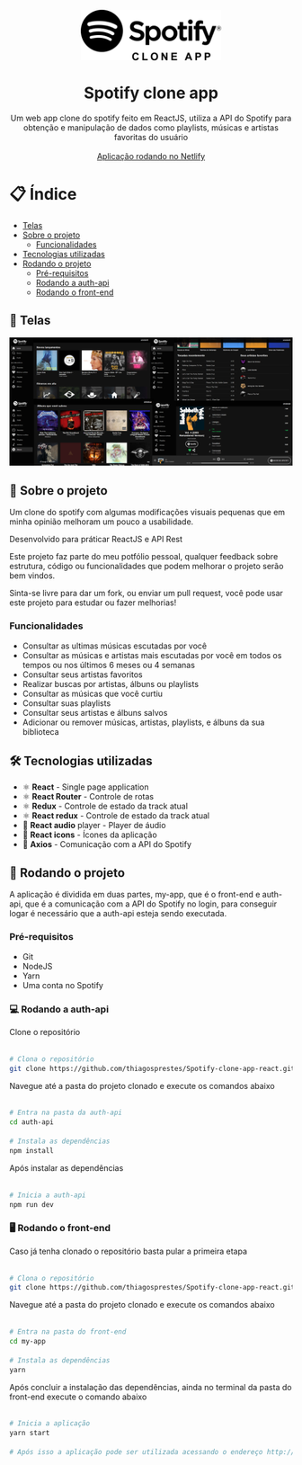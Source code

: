 <h1 align="center">
<br>
  <img src="spotify-clone-app-logo.png" width="auto" height="90" alt="spotify-clone-app">
<br>
<br>
Spotify clone app
</h1>

<p align="center">Um web app clone do spotify feito em ReactJS, utiliza a API do Spotify para obtenção e manipulação de dados como playlists, músicas e artistas favoritas do usuário
<br/><br/><a align="center" href="https://tsprestes-spotifycloneapp.netlify.com" target="_blank">Aplicação rodando no Netlify</a>
</p>

# 📋 Índice

- [Telas](#-Telas)
- [Sobre o projeto](#-Sobre-o-projeto)
  - [Funcionalidades](#-Funcionalidades)
- [Tecnologias utilizadas](#-Tecnologias-utilizadas)
- [Rodando o projeto](#-Rodando-o-projeto)
  - [Pré-requisitos](#-Pré-requisitos)
  - [Rodando a auth-api](#-Rodando-a-auth-api)
  - [Rodando o front-end](#-Rodando-o-front-end)

## 🎨 Telas

<img src="spotify-clone-app-screenshots.jpg" alt="spotify-clone-app">

## 📃 Sobre o projeto

Um clone do spotify com algumas modificações visuais pequenas que em minha opinião melhoram um pouco a usabilidade.

Desenvolvido para práticar ReactJS e API Rest

Este projeto faz parte do meu potfólio pessoal, qualquer feedback sobre estrutura, código ou funcionalidades que podem melhorar o projeto serão bem vindos.

Sinta-se livre para dar um fork, ou enviar um pull request, você pode usar este projeto para estudar ou fazer melhorias!

### Funcionalidades

- Consultar as ultimas músicas escutadas por você
- Consultar as músicas e artistas mais escutadas por você em todos os tempos ou nos últimos 6 meses ou 4 semanas
- Consultar seus artistas favoritos
- Realizar buscas por artistas, álbuns ou playlists
- Consultar as músicas que você curtiu
- Consultar suas playlists
- Consultar seus artistas e álbuns salvos
- Adicionar ou remover músicas, artistas, playlists, e álbuns da sua biblioteca

## 🛠 Tecnologias utilizadas

- ⚛ **React** - Single page application
- ⚛ **React Router** - Controle de rotas
- ⚛ **Redux** - Controle de estado da track atual
- ⚛ **React redux** - Controle de estado da track atual
- 🎵 **React audio** player - Player de áudio
- 🤙 **React icons** - Ícones da aplicação
- 📡 **Axios** - Comunicação com a API do Spotify

## 🚀 Rodando o projeto

A aplicação é dividida em duas partes, my-app, que é o front-end e auth-api, que é a comunicação com a API do Spotify no login, para conseguir logar é necessário que a auth-api esteja sendo executada.

### Pré-requisitos

- Git
- NodeJS
- Yarn
- Uma conta no Spotify

### 💻 Rodando a auth-api

Clone o repositório

```bash

# Clona o repositório
git clone https://github.com/thiagosprestes/Spotify-clone-app-react.git

```

Navegue até a pasta do projeto clonado e execute os comandos abaixo

```bash

# Entra na pasta da auth-api
cd auth-api

# Instala as dependências
npm install

```
Após instalar as dependências

```bash

# Inicia a auth-api
npm run dev

```

### 🖥 Rodando o front-end

Caso já tenha clonado o repositório basta pular a primeira etapa

```bash

# Clona o repositório
git clone https://github.com/thiagosprestes/Spotify-clone-app-react.git

```

Navegue até a pasta do projeto clonado e execute os comandos abaixo

```bash

# Entra na pasta do front-end
cd my-app

# Instala as dependências
yarn

```
Após concluir a instalação das dependências, ainda no terminal da pasta do front-end execute o comando abaixo

```bash

# Inicia a aplicação
yarn start

# Após isso a aplicação pode ser utilizada acessando o endereço http://localhost:3000

```
